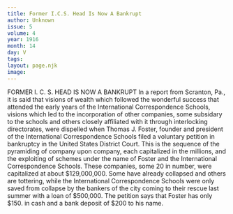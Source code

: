 ```yaml
---
title: Former I.C.S. Head Is Now A Bankrupt
author: Unknown
issue: 5
volume: 4
year: 1916
month: 14
day: V
tags:
layout: page.njk
image:
---
```

FORMER I. C. S. HEAD IS NOW A BANKRUPT      In a report from Scranton, Pa., it is said that visions of wealth which followed the wonderful success that attended the early years of the International Correspondence Schools, visions which led to the incorporation of other companies, some subsidary to the schools and others closely affiliated with it through interlocking directorates, were dispelled when Thomas J. Foster, founder and president of the International Correspondence Schools filed a voluntary petition in bankruptcy in the United States District Court.       This is the sequence of the pyramiding of company upon company, each capitalized in the millions, and the exploiting of schemes under the name of Foster and the International Correspondence Schools.       These companies, some 20 in number, were capitalized at about $129,000,000. Some have already collapsed and others are tottering, while the International Correspondence Schools were only saved from collapse by the bankers of the city coming to their rescue last summer with a loan of $500,000.       The petition says that Foster has only $150. in cash and a bank deposit of $200 to his name.


